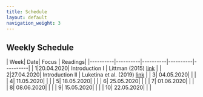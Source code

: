 ```yaml
---
title: Schedule
layout: default
navigation_weight: 3
---
```


## Weekly Schedule

|      Week|      Date| Focus    |  Readings|
|----------|----------|----------|----------|----------|
|         1|20.04.2020| Introduction I | Littman (2015) [link](https://www.nature.com/articles/nature14540) |
|         2|27.04.2020| Introduction II | Luketina et al. (2019) [link](https://www.ijcai.org/Proceedings/2019/880) |
|      3|      04.05.2020|    |  |
|      4|      11.05.2020|    |  |
|      5|      18.05.2020|    |  |
|      6|      25.05.2020|    |  |
|      7|      01.06.2020|    |  |
|      8|      08.06.2020|    |  |
|      9|      15.05.2020|    |  |
|      10|      22.05.2020|    |  |



